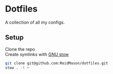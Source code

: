 # Dotfiles

A collection of all my configs.

## Setup

Clone the repo\
Create symlinks with [GNU stow](https://www.gnu.org/software/stow/)

```bash
git clone git@github.com:ReidMason/dotfiles.git
stow . -t ~
```
